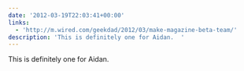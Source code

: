 ```yaml
---
date: '2012-03-19T22:03:41+00:00'
links:
  - 'http://m.wired.com/geekdad/2012/03/make-magazine-beta-team/'
description: 'This is definitely one for Aidan.  '
---
```

This is definitely one for Aidan.  
